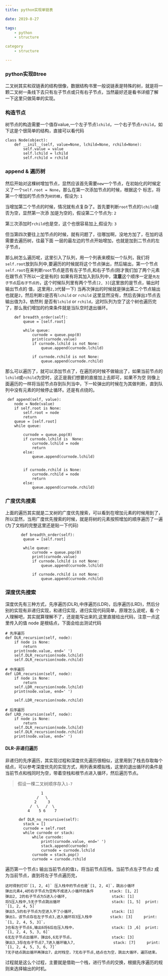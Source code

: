 ```yaml
---
title: python实现单链表

date: 2019-8-27

tags: 
    - python
    - structure

category
    - structure

---
```


### python实现Btree
二叉树其实和双链表的结构很像，数据结构书里一般说链表是特殊的树，就是将一颗二叉树一条线下去只有左子节点或只有右子节点，当然最好还是看书详细了解
一下这里只做简单的实现。

### 构造节点
树节点的构造需要一个值存value,一个左子节点`lchild`，一个右子节点`rchild`，如下这是个很简单的结构，直接可以看代码

    class Node(object):
        def __init__(self, value=None, lchild=None, rchild=None):
            self.value = value
            self.lchild = lchild
            self.rchild = rchild
    

### append & 遍历树
然后开始对这棵树增加节点，显然应该首先需要`new`一个节点，在初始化的时候定义了一个`self.root = None`，那么在第一次添加节点的时候，根据这个
标志，将第一个增加的节点作为`树的根`，假设为: `1`

当增加第二个节点的时候，情况就有点复杂了。首先要判断`root`节点的`lchild`是否为空，显然第一次添
加是为空的，假设第二个节点为: `2`

第三次添加时`rchild`也是空，这个也很容易加上,假设为: `3`

但当第四次要往上加节点的时候，就有问题了，往哪加啊，没地方加了，在加的话需要去遍历树，往最下面
一层的最左边的节点开始增加，也就是加到二节点的左子节点，

那么树怎么遍历呢，这里引入了队列，用一个列表来模拟一个队列，我们将`self.root`放到队列中,要遍历的时候就将这个节点弹出，然后输出，第一个节点
`self.root`在来判断`root`节点是否有左子节点,和右子节点(刚才我们加了两个元素在跟节点下所以一定是有的)
如果有将其加入到队列中，**注意**这个顺序一定是`先左子节点`后`右子节点的`，这个时候队列里有两个节点`[2, 3]`(这里放的是节点，输出时输出节点的
值，这里用`2,3`代替一下)
当再次弹出的时候就是弹出第二个节点输出也就是`2`，然后判断`2`是否有`lchild` or `rchild` 这里显然没有，然后去弹出`3`节点去输出值为3，依然判
是否有`lchild` or `rchild`，这时队列为空了这个树也遍历完了，那么我们增加的约束条件就是当队空时退出循环。
    
        def breadth_order(self):
            queue = [self.root]
    
            while queue:
                curnode = queue.pop(0)
                print(curnode.value)
                if curnode.lchild is not None:
                    queue.append(curnode.lchild)
    
                if curnode.rchild is not None:
                    queue.append(curnode.rchild)

那么可以遍历了，就可以添加节点了，在遍历的时候不做输出了，如果当前节点的`lchild`或`rchild`为空时，这正是我们想要的直接加上去即可，如果不为空
则像上面遍历的一样将当前节点存到队列当中，下一轮弹出的时候在为其做判断，直到队列中没有元素的时候停止循环。还是有点绕的。

     def append(self, value):
        node = Node(value)
        if self.root is None:
            self.root = node
            return
        queue = [self.root]
        while queue:

            curnode = queue.pop(0)
            if curnode.lchild is  None:
                curnode.lchild = node
                return
            else:
                queue.append(curnode.lchild)
                

            if curnode.rchild is None:
                curnode.rchild = node
                return
            else:
                queue.append(curnode.rchild)

### 广度优先搜素
上面的遍历其实就是二叉树的广度优先搜索，可以看到在增加元素的时候用到了，所以显然，当用广度优先搜索的时候，就是将树的元素按照增加的顺序遍历了一遍
(为了文档的完整这里还是贴一下代码)
    
           def breadth_order(self):
            queue = [self.root]
    
            while queue:
                curnode = queue.pop(0)
                print(curnode.value)
                if curnode.lchild is not None:
                    queue.append(curnode.lchild)
    
                if curnode.rchild is not None:
                    queue.append(curnode.rchild)

### 深度优先搜索
深度优先有三种方式，先序遍历(DLR),中序遍历(LDR)，后序遍历(LRD)，然后分别的实现有非递归实现，和递归实现，递归实现代码简单，原理怎么说呢，看
个人理解吧，其实就算理解不了，还是能写出来的,这里直接给出代码，注意一点这里传入的值 node 是根结点，下面会给出测试代码
    
    # 先序遍历
    def DLR_recursion(self, node):
        if node is None:
            return
        print(node.value, end=' ')
        self.DLR_recursion(node.lchild)
        self.DLR_recursion(node.rchild)
        
    # 中序遍历
    def LDR_recursion(self, node):
        if node is None:
            return
        self.LDR_recursion(node.lchild)
        print(node.value, end=' ')

        self.LDR_recursion(node.rchild)
        
    # 后序遍历
    def LRD_recursion(self, node):
        if node is None:
            return
        self.DLR_recursion(node.lchild)
        self.DLR_recursion(node.rchild)
        print(node.value, end=' ')
#### DLR-非递归遍历
非递归的先序遍历，其实现过程和深度优先遍历很相似，这里用到了栈去存取每个结点，可以参考深度优先的实现方式，用列表来模拟栈，这里的退出循环的条件是
当前节点和栈同时为空，带着空栈和根节点进入循环，然后遍历节点。

> 假设一棵二叉树顺序存入`1-7`
    
                    1
                  /   \
                 2     3
               /  \   /  \
              4    5 6    7
              
          def DLR_no_recursive(self):
            stack = []
            curnode = self.root
            while curnode or stack:
                while curnode:
                    print(curnode.value, end=' ')
                    stack.append(curnode)
                    curnode = curnode.lchild
                curnode = stack.pop()
                curnode = curnode.rchild


遍历第一个节点`1` 输出当前节点的值`1`，将当前节点压栈，当前节点左子节点`2` 成为当前节点，直到将左子节点遍历完，

    这时得到打印`[1, 2, 4]` 压入栈中的节点也是`[1, 2, 4]`，跳出小循环
    弹出元素4,4的右子节点为空构不成进入小循环的条件       stack: [1, 2]
    弹出2, 2的右子节点为5进入小循环,                    stack: [1]
    将5压入栈中,5无子节点跳出循环                       stack: [1, 5]  print: `[1, 2, 4, 5]`
    弹出5,5的右子节点为空进入不了小循环,                 stack: [1]
    弹出1，该节点存在左子节点3,进入循环将3压入栈中        stack: [3]     print: `[1, 2, 4, 5, 3]`，
    3也有左子节点6,输出6将6后在压入栈中，                stack: [3 ,6]  print: `[1, 2, 4, 5, 3, 6]` 
    6无左子节点出循环，弹出6,6无子节点，                 stack: [3]
    弹出3,3存在右子节点7,7进入循环输入7,                 stack: [7]     print: `[1, 2, 4, 5, 3, 6, 7]`
    7无子结点跳出循环再弹出7，此时栈空，7无右子节点,结点也为空，跳出大循环，遍历结束。

过程就是这么个过程，主要就是借助一个栈，进行节点的交换，根据先序遍历的规则来选择输出的时机。

